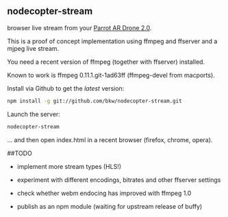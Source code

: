 ## nodecopter-stream

browser live stream from your 
[Parrot AR Drone 2.0](http://ardrone2.parrot.com/).

This is a proof of concept implementation using ffmpeg and ffserver and
a mjpeg live stream.

You need a recent version of ffmpeg (together with ffserver) installed.

Known to work is ffmpeg 0.11.1.git-1ad63ff (ffmpeg-devel from macports).


Install via Github to get the *latest* version:

```bash
npm install -g git://github.com/bkw/nodecopter-stream.git
```

Launch the server:
```bash
nodecopter-stream
```

... and then open index.html in a recent browser (firefox, chrome, opera).


##TODO

* implement more stream types (HLS!)

* experiment with different encodings, bitrates and other ffserver settings

* check whether webm endocing has improved with ffmpeg 1.0

* publish as an npm module (waiting for upstream release of buffy)
